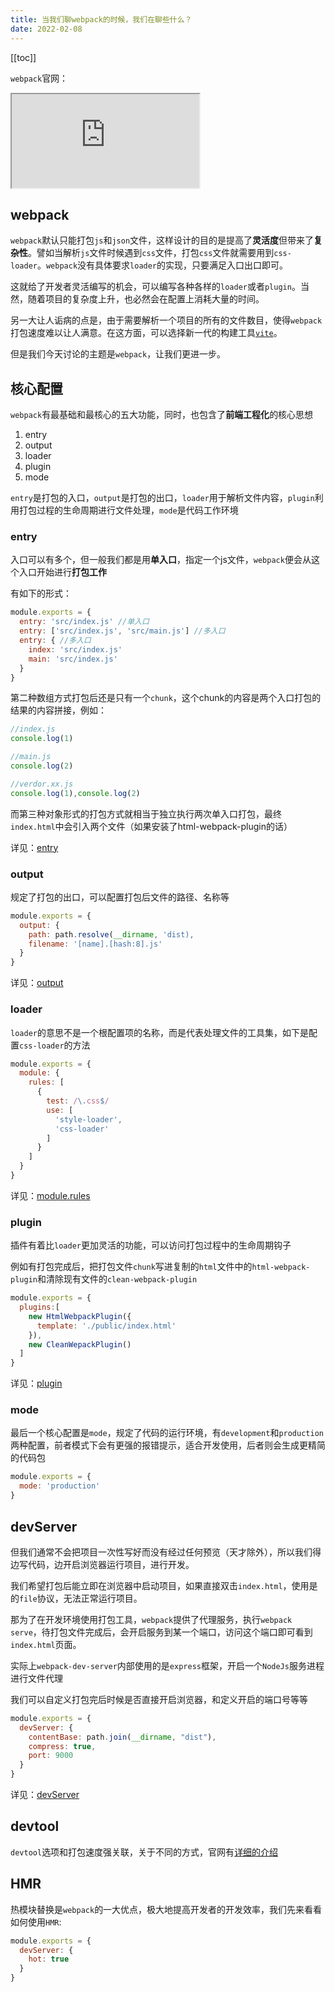 ```yaml
---
title: 当我们聊webpack的时候，我们在聊些什么？
date: 2022-02-08
---
```


[[toc]]

`webpack`官网：

<iframe w-full border rounded-xl h-300px src="https://webpack.js.org"></iframe>

## webpack

`webpack`默认只能打包`js`和`json`文件，这样设计的目的是提高了**灵活度**但带来了**复杂性**。譬如当解析`js`文件时候遇到`css`文件，打包`css`文件就需要用到`css-loader`。`webpack`没有具体要求`loader`的实现，只要满足入口出口即可。

这就给了开发者灵活编写的机会，可以编写各种各样的`loader`或者`plugin`。当然，随着项目的复杂度上升，也必然会在配置上消耗大量的时间。

另一大让人诟病的点是，由于需要解析一个项目的所有的文件数目，使得`webpack`打包速度难以让人满意。在这方面，可以选择新一代的构建工具[`vite`](https://www.vitejs.net/)。

但是我们今天讨论的主题是`webpack`，让我们更进一步。

## 核心配置

`webpack`有最基础和最核心的五大功能，同时，也包含了**前端工程化**的核心思想

1. entry
2. output
3. loader
4. plugin
5. mode

`entry`是打包的入口，`output`是打包的出口，`loader`用于解析文件内容，`plugin`利用打包过程的生命周期进行文件处理，`mode`是代码工作环境

### entry

入口可以有多个，但一般我们都是用**单入口**，指定一个js文件，`webpack`便会从这个入口开始进行**打包工作**

有如下的形式：

```js
module.exports = {
  entry: 'src/index.js' //单入口
  entry: ['src/index.js', 'src/main.js'] //多入口
  entry: { //多入口
    index: 'src/index.js'
    main: 'src/index.js'
  }
}
```

第二种数组方式打包后还是只有一个`chunk`，这个chunk的内容是两个入口打包的结果的内容拼接，例如：

```js
//index.js
console.log(1)

//main.js
console.log(2)

//verdor.xx.js
console.log(1),console.log(2)
```

而第三种对象形式的打包方式就相当于独立执行两次单入口打包，最终`index.html`中会引入两个文件（如果安装了html-webpack-plugin的话）

详见：[entry](https://www.webpackjs.com/configuration/entry-context/)

### output

规定了打包的出口，可以配置打包后文件的路径、名称等

```js
module.exports = {
  output: {
    path: path.resolve(__dirname, 'dist),
    filename: '[name].[hash:8].js'
  }
}
```

详见：[output](https://www.webpackjs.com/configuration/output/)

### loader

`loader`的意思不是一个根配置项的名称，而是代表处理文件的工具集，如下是配置`css-loader`的方法

```js
module.exports = {
  module: {
    rules: [
      {
        test: /\.css$/
        use: [
          'style-loader',
          'css-loader'
        ]
      }
    ]
  }
}
```

详见：[module.rules](https://www.webpackjs.com/configuration/module/#rule-loader)

### plugin

插件有着比`loader`更加灵活的功能，可以访问打包过程中的生命周期钩子

例如有打包完成后，把打包文件`chunk`写进复制的`html`文件中的`html-webpack-plugin`和清除现有文件的`clean-webpack-plugin`

```js
module.exports = {
  plugins:[
    new HtmlWebpackPlugin({
      template: './public/index.html'
    }),
    new CleanWepackPlugin()
  ]
}
```

详见：[plugin](https://www.webpackjs.com/configuration/plugins/)

### mode

最后一个核心配置是`mode`，规定了代码的运行环境，有`development`和`production`两种配置，前者模式下会有更强的报错提示，适合开发使用，后者则会生成更精简的代码包

```js
module.exports = {
  mode: 'production'
}
```

## devServer

但我们通常不会把项目一次性写好而没有经过任何预览（天才除外），所以我们得边写代码，边开启浏览器运行项目，进行开发。

我们希望打包后能立即在浏览器中启动项目，如果直接双击`index.html`，使用是的`file`协议，无法正常运行项目。

那为了在开发环境使用打包工具，`webpack`提供了代理服务，执行`webpack serve`，待打包文件完成后，会开启服务到某一个端口，访问这个端口即可看到`index.html`页面。

实际上`webpack-dev-server`内部使用的是`express`框架，开启一个`NodeJs`服务进程进行文件代理

我们可以自定义打包完后时候是否直接开启浏览器，和定义开启的端口号等等

```js
module.exports = {
  devServer: {
    contentBase: path.join(__dirname, "dist"),
    compress: true,
    port: 9000
  }
}
```
详见：[devServer](https://www.webpackjs.com/configuration/dev-server/)

## devtool

`devtool`选项和打包速度强关联，关于不同的方式，官网有[详细的介绍](https://www.webpackjs.com/configuration/devtool/)

## HMR

热模块替换是`webpack`的一大优点，极大地提高开发者的开发效率，我们先来看看如何使用`HMR`:

```js
module.exports = {
  devServer: {
    hot: true
  }
}
```
